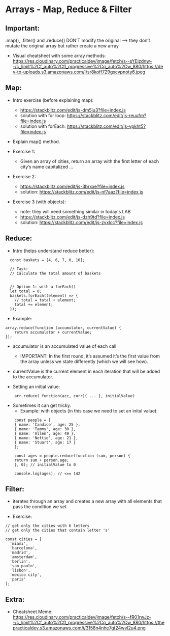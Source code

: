 # Arrays - Map, Reduce & Filter

<!-- 
Status: draft
-->

## Important:

.map(), .filter() and .reduce()  DON’T modify the original 
--> they don’t mutate the original array but rather create a new array

- Visual cheatsheet with some array methods:
  https://res.cloudinary.com/practicaldev/image/fetch/s--sYEjzdnw--/c_limit%2Cf_auto%2Cfl_progressive%2Cq_auto%2Cw_880/https://dev-to-uploads.s3.amazonaws.com/i/sr8koff729gxcvpnoty6.jpeg


## Map:

- Intro exercise (before explaining map): 
  - https://stackblitz.com/edit/js-dm5iu3?file=index.js
  - solution with for loop: https://stackblitz.com/edit/js-reuufm?file=index.js
  - solution with forEach: https://stackblitz.com/edit/js-ypkht5?file=index.js



- Explain map() method.



- Exercise 1: 
  - Given an array of cities, return an array with the first letter of each city’s name capitalized ...

- Exercise 2: 
  - https://stackblitz.com/edit/js-3brxxe?file=index.js
  - solution: https://stackblitz.com/edit/js-nf7aaz?file=index.js

- Exercise 3 (with objects): 
  - note: they will need something similar in today's LAB
  - https://stackblitz.com/edit/js-dzh9td?file=index.js
  - solution: https://stackblitz.com/edit/js-zvxlcc?file=index.js



## Reduce:

<!--
- DEMO EXPLANATION reduce() method with numbers:

https://stackblitz.com/edit/ih-reduce-method-explained?file=index.js


-->


- Intro (helps understand reduce better):

```
  const baskets = [4, 6, 7, 0, 10];

  // Task:
  // Calculate the total amount of baskets


  // Option 1: with a forEach()
  let total = 0;
  baskets.forEach((element) => {
    // total = total + element;
    total += element;
  });

```


- Example: 

```
array.reduce(function (accumulator, currentValue) {
    return accumulator + currentValue;
});
```

- accumulator is an accumulated value of each call
  - IMPORTANT: In the first round, it’s assumed it’s the first value from the array unless we state differently (which we will see how).

- currentValue is the current element in each iteration that will be added to the accumulator.


- Setting an initial value:

```
    arr.reduce( function(acc, curr){ ... }, initialValue)
```

- Sometimes it can get tricky. 
  - Example: with objects (in this case we need to set an inital value):

```
    const people = [
    { name: 'Candice', age: 25 },
    { name: 'Tammy', age: 30 },
    { name: 'Allen', age: 49 },
    { name: 'Nettie', age: 21 },
    { name: 'Stuart', age: 17 }
    ];

    const ages = people.reduce(function (sum, person) {
    return sum + person.age;
    }, 0); // initialValue to 0

    console.log(ages); // <== 142

```



## Filter:

-  iterates through an array and creates a new array with all elements that pass the condition we set


- Exercise:
```
// get only the cities with 6 letters
// get only the cities that contain letter 's'

const cities = [
  'miami',
  'barcelona',
  'madrid',
  'amsterdam',
  'berlin',
  'sao paulo',
  'lisbon',
  'mexico city',
  'paris'
];
```


## Extra:

- Cheatsheet Meme: 
https://res.cloudinary.com/practicaldev/image/fetch/s--fR01rwJz--/c_limit%2Cf_auto%2Cfl_progressive%2Cq_auto%2Cw_880/https://thepracticaldev.s3.amazonaws.com/i/3158n4nhe7gt24wvl2u4.png






